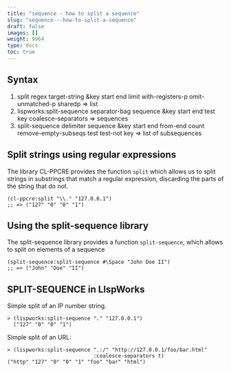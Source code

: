 ```yaml
---
title: "sequence - how to split a sequence"
slug: "sequence---how-to-split-a-sequence"
draft: false
images: []
weight: 9964
type: docs
toc: true
---
```


## Syntax
1. split regex target-string &key start end limit with-registers-p omit-unmatched-p sharedp => list
2. lispworks:split-sequence separator-bag sequence &key start end test key coalesce-separators => sequences
3. split-sequence delimiter sequence &key start end from-end count remove-empty-subseqs test  test-not key => list of subsequences

## Split strings using regular expressions
The library CL-PPCRE provides the function `split` which allows us to split strings in substrings that match a regular expression, discarding the parts of the string that do not.

    (cl-ppcre:split "\\." "127.0.0.1")
    ;; => ("127" "0" "0" "1")

## Using the split-sequence library
The split-sequence library provides a function `split-sequence`, which allows to split on elements of a sequence

    (split-sequence:split-sequence #\Space "John Doe II")
    ;; => ("John" "Doe" "II")

## SPLIT-SEQUENCE in LIspWorks
Simple split of an IP number string.
 
    > (lispworks:split-sequence "." "127.0.0.1")
      ("127" "0" "0" "1")

Simple split of an URL:

    > (lispworks:split-sequence ".:/" "http://127.0.0.1/foo/bar.html"
                                :coalesce-separators t)
    ("http" "127" "0" "0" "1" "foo" "bar" "html")


